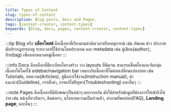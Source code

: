 ```yaml
---
title: Types of Content
slug: types-of-content
description: Blog posts, Docs and Pages.
tags: [content-creator, content-types]
keywords: [blog, docs, pages, content-creator, content-types]
---
```

:::tip Blog
หรือ **บล็อกโพสต์** คือเนื้อหาที่เรียงตามลำดับเวลาหรือเหตุการณ์ เช่น อัพเดต ข่าว ประกาศ มักปรากฎสารบาญ ระยะเวลาที่ใช้อ่านโดยประมาณ และ metadata เช่น ผู้เขียน(author), ป้าย(tag) เพื่อบอกหมวดหมู่เนื้อหา
:::

:::info Docs
คือบล็อกที่มีระเบียบโครงสร้าง วาง layouts ที่ชัดเจน สามารถเชื่อมโยงและจัดกลุ่มเนื้อหาได้โดยใช้ sidebar/navigation bar เหมาะกับเนื้อหาที่ไม่ค่อยเปลี่ยนแปลงบ่อย เช่น Tutorials, บทความ(Articles), คู่มือการใช้งาน(Instruction manual), คำแนะนำ(Guideline), การตั้งค่า, การแก้ไขปัญหา(Troubleshooting) และอื่นๆ
:::

:::note Pages
คือเนื้อหาที่มีลักษณะเป็นหน้าๆ แยกจากกัน มักใช้สำหรับข้อมูลที่ต้องการให้เข้าถึงได้ง่าย เช่น หน้าเกี่ยวกับเรา, ติดต่อเรา, นโยบายความเป็นส่วนตัว, คำถามที่พบบ่อย(FAQ), **Landing page**, และอื่นๆ
:::
